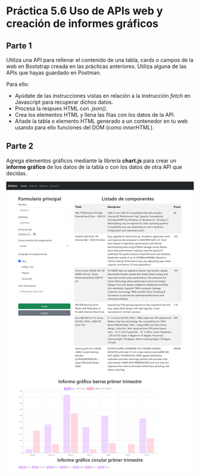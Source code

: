 # Práctica 5.6 Uso de APIs web y creación de informes gráficos

## Parte 1

Utiliza una API para rellenar el contenido de una tabla, cards o campos de la web en Bootstrap creada en las prácticas anteriores. Utiliza alguna de las APIs que hayas guardado en Postman. 

Para ello:
- Ayúdate de las instrucciones vistas en relación a la instrucción *fetch* en Javascript para recuperar dichos datos.
- Procesa la respues HTML con *.json()*.
- Crea los elementos HTML y llena las filas con los datos de la API.
- Añade la tabla o elemento HTML generado a un contenedor en tu  web usando para ello funciones del DOM (como *innerHTML*).

## Parte 2

Agrega elementos gráficos mediante la librería **chart.js** para crear un **informe gráfico** de los datos de la tabla o con los datos de otra API que decidas.

![Gráfico Descripción generada automáticamente](media/4c5b15141ff1411d66379ee1ed71b81f.png)

